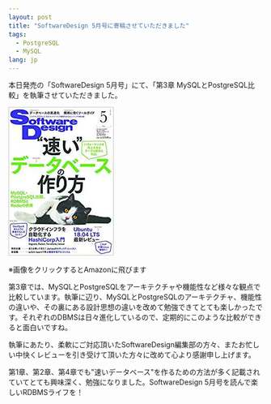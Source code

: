 ```yaml
---
layout: post
title: "SoftwareDesign 5月号に寄稿させていただきました"
tags:
  - PostgreSQL
  - MySQL
lang: jp
---
```


本日発売の「SoftwareDesign 5月号」にて、「第3章 MySQLとPostgreSQL比較」を執筆させていただきました。

[![](/assets/images/softwaredesign_201805.png)](http://amzn.asia/9tmerIW)

※画像をクリックするとAmazonに飛びます

第3章では、MySQLとPostgreSQLをアーキテクチャや機能性など様々な観点で比較しています。執筆に辺り、MySQLとPostgreSQLのアーキテクチャ、機能性の違いや、その裏にある設計思想の違いを改めて勉強できてとても楽しかったです。それぞれのDBMSは日々進化しているので、定期的にこのような比較ができると面白いですね。

執筆にあたり、柔軟にご対応頂いたSoftwareDesign編集部の方々、またお忙しい中快くレビューを引き受けて頂いた方々に改めて心より感謝申し上げます。

第1章、第2章、第4章でも"速いデータベース"を作るための方法が多く記載されていてとても興味深く、勉強になりました。SoftwareDesign 5月号を読んで楽しいRDBMSライフを！
